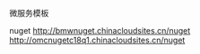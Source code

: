 微服务模板

nuget
http://bmwnuget.chinacloudsites.cn/nuget
http://omcnugetc18q1.chinacloudsites.cn/nuget
